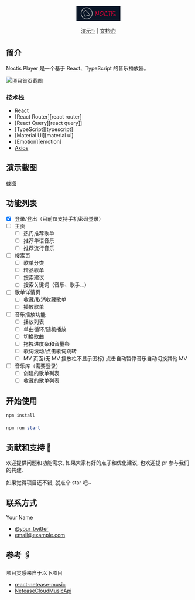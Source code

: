 <div align="center">
  <a href="#">
    <img src="./public/logo.png" alt="Logo" width="120">
  </a>

  <p align="center">
    <a href="https://github.com/othneildrew/Best-README-Template">演示✨</a>
    |
    <a href="https://github.com/othneildrew/Best-README-Template">文档📦</a>
  </p>
</div>

## 简介

Noctis Player 是一个基于 React、TypeScript 的音乐播放器。

![项目首页截图](https://)

### 技术栈

- [React](https://github.com/facebook/react/)
- [React Router][react router]
- [React Query][react query]]
- [TypeScript][typescript]
- [Material UI][material ui]
- [Emotion][emotion]
- [Axios](https://axios-http.com/docs/intro)

## 演示截图

截图

## 功能列表

- [x] 登录/登出（目前仅支持手机密码登录）
- [ ] 主页
  - [ ] 热门推荐歌单
  - [ ] 推荐华语音乐
  - [ ] 推荐流行音乐
- [ ] 搜索页
  - [ ] 歌单分类
  - [ ] 精品歌单
  - [ ] 搜索建议
  - [ ] 搜索关键词（音乐、歌手...）
- [ ] 歌单详情页
  - [ ] 收藏/取消收藏歌单
  - [ ] 播放歌单
- [ ] 音乐播放功能
  - [ ] 播放列表
  - [ ] 单曲循环/随机播放
  - [ ] 切换歌曲
  - [ ] 拖拽进度条和音量条
  - [ ] 歌词滚动/点击歌词跳转
  - [ ] MV 页面(无 MV 播放栏不显示图标) 点击自动暂停音乐自动切换其他 MV
- [ ] 音乐库（需要登录）
  - [ ] 创建的歌单列表
  - [ ] 收藏的歌单列表

## 开始使用

```powershell
npm install

npm run start
```

## 贡献和支持 🤝

欢迎提供问题和功能需求, 如果大家有好的点子和优化建议, 也欢迎提 pr 参与我们的共建.

如果觉得项目还不错, 就点个 star 吧~

## 联系方式

Your Name

- [@your_twitter](https://twitter.com/your_username)
- email@example.com

## 参考 🖇️

项目灵感来自于以下项目

- [react-netease-music](https://github.com/uniquemo/react-netease-music)
- [NeteaseCloudMusicApi](https://binaryify.github.io/NeteaseCloudMusicApi)
